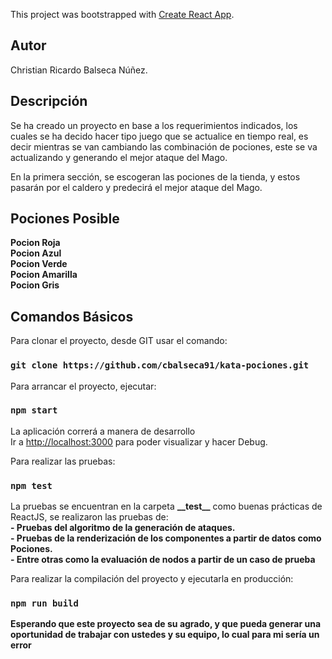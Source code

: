This project was bootstrapped with [Create React App](https://github.com/facebook/create-react-app).

## Autor
Christian Ricardo Balseca Núñez.

## Descripción

Se ha creado un proyecto en base a los requerimientos indicados, los cuales se ha decido hacer tipo juego que se actualice en tiempo real, es decir mientras se van cambiando las combinación de pociones, este se va actualizando y generando el mejor ataque del Mago.

En la primera sección, se escogeran las pociones de la tienda, y estos pasarán por el caldero y predecirá el mejor ataque del Mago.

## Pociones Posible
**Pocion Roja**<br />
**Pocion Azul**<br />
**Pocion Verde**<br />
**Pocion Amarilla**<br />
**Pocion Gris**<br />

## Comandos Básicos

Para clonar el proyecto, desde GIT usar el comando:

### `git clone https://github.com/cbalseca91/kata-pociones.git`

Para arrancar el proyecto, ejecutar:

### `npm start`

La aplicación correrá a manera de desarrollo<br />
Ir a [http://localhost:3000](http://localhost:3000) para poder visualizar y hacer Debug.


Para realizar las pruebas:

### `npm test`

La pruebas se encuentran en la carpeta **\_\_test\_\_** como buenas prácticas de ReactJS, se realizaron las pruebas de:<br />
**- Pruebas del algoritmo de la generación de ataques.**<br />
**- Pruebas de la renderización de los componentes a partir de datos como Pociones.**<br />
**- Entre otras como la evaluación de nodos a partir de un caso de prueba**<br />

Para realizar la compilación del proyecto y ejecutarla en producción:

### `npm run build`

**Esperando que este proyecto sea de su agrado, y que pueda generar una oportunidad de trabajar con ustedes y su equipo, lo cual para mi sería un error**